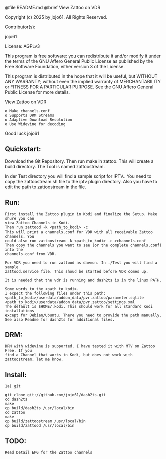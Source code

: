 @file README.md		@brief View Zattoo on VDR

Copyright (c) 2025 by jojo61.  All Rights Reserved.

Contributor(s):

jojo61

License: AGPLv3

This program is free software: you can redistribute it and/or modify
it under the terms of the GNU Affero General Public License as
published by the Free Software Foundation, either version 3 of the
License.

This program is distributed in the hope that it will be useful,
but WITHOUT ANY WARRANTY; without even the implied warranty of
MERCHANTABILITY or FITNESS FOR A PARTICULAR PURPOSE.  See the
GNU Affero General Public License for more details.


View Zattoo on VDR

    o Make channels.conf
	o Supports DRM Streams	
    o Adaptive Download Resolution
    o Use Widevine for decoding 




Good luck
jojo61

Quickstart:
-----------


Download the Git Repository. Then run make in zattoo. This will create a build directory.
The Tool is named zattoostream. 

In der Test directory you will find a sample script for IPTV..
You need to copy the zattoostream.sh file to the iptv plugin directory. Also you have
to edit the path to zattoostream in the file.

Run:
----
	First install the Zattoo plugin in Kodi and finalize the Setup. Make shure you can 
	view Zattoo Channels in Kodi.
	Then run zattood -k <path_to_kodi> -c 
	This will print a channels.conf for VDR with all receivable Zattoo channels. You 
	could also run zattoostream -k <path_to_kodi> -c >channels.conf 
	Then copy the channels you want to see (or the complete channels.conf) into the
	channels.conf from VDR.
	
	For VDR you need to run zattood as daemon. In ./Test you will find a sample
	zattood.service file. This shoud be started before VDR comes up.
	
	It is needed that the vdr is running and dash2ts is in the linux PATH.

	Some words to the <path_to_kodi>. 
	I expect the following files under this path:
	<path_to_kodi>/userdata/addon_data/pvr.zattoo/parameter.sqlite
	<path_to_kodi>/userdata/addon_data/pvr.zattoo/settings.xml
	The default is $HOME/.kodi. This should work for all standard Kodi installations
	except for Debian/Ubuntu. There you need to provide the path manually.
	See also Readme for dash2ts for additional files.


DRM:
----
	DRM with widevine is supported. I have tested it with MTV on Zattoo Free. If you 
	find a Channel that works in Kodi, but does not work with zattoostream, let me know.


Install:
--------
	1a) git

	git clone git://github.com/jojo61/dash2ts.git
	cd dash2ts
	make
	cp build/dash2ts /usr/local/bin
	cd zattoo
	make
	cp build/zattoostream /usr/local/bin
	cp build/zattood /usr/local/bin


TODO:
----
	Read Detail EPG for the Zattoo channels
